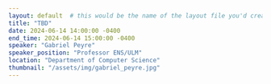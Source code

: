 ```yaml
---
layout: default  # this would be the name of the layout file you'd create for events
title: "TBD"
date: 2024-06-14 14:00:00 -0400
end_time: 2024-06-14 15:00:00 -0400
speaker: "Gabriel Peyre"
speaker_position: "Professor ENS/ULM"
location: "Department of Computer Science"
thumbnail: "/assets/img/gabriel_peyre.jpg"
---
```



